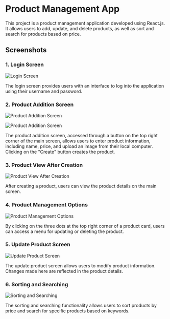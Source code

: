 # Product Management App

This project is a product management application developed using React.js. It allows users to add, update, and delete products, as well as sort and search for products based on price.

## Screenshots

### 1. Login Screen
![Login Screen](https://github.com/ahmetramazank/react-charcart/assets/109250080/c75b9fa8-0d6e-4760-b40a-3316a1dd0c02)


The login screen provides users with an interface to log into the application using their username and password.

### 2. Product Addition Screen
![Product Addition Screen](https://github.com/ahmetramazank/react-charcart/assets/109250080/7ec771e8-de17-45fc-8556-0d5c6eca784b)

![Product Addition Screen](https://github.com/ahmetramazank/react-charcart/assets/109250080/e47bcb4a-8fba-4799-8663-a931773895ab)


The product addition screen, accessed through a button on the top right corner of the main screen, allows users to enter product information, including name, price, and upload an image from their local computer. Clicking on the "Create" button creates the product.

### 3. Product View After Creation
![Product View After Creation](https://github.com/ahmetramazank/react-charcart/assets/109250080/e4d6223d-6f7a-4713-892f-5807df790430)


After creating a product, users can view the product details on the main screen.

### 4. Product Management Options
![Product Management Options](https://github.com/ahmetramazank/react-charcart/assets/109250080/022875af-dd03-4a37-b658-47bbae1e25e8)


By clicking on the three dots at the top right corner of a product card, users can access a menu for updating or deleting the product.

### 5. Update Product Screen
![Update Product Screen](https://github.com/ahmetramazank/react-charcart/assets/109250080/0697d538-1664-4e7d-8233-e3f32b97b69a)


The update product screen allows users to modify product information. Changes made here are reflected in the product details.

### 6. Sorting and Searching
![Sorting and Searching](https://github.com/ahmetramazank/react-charcart/assets/109250080/d7e70212-ad58-410c-be86-3aca18f3c590)


The sorting and searching functionality allows users to sort products by price and search for specific products based on keywords.

